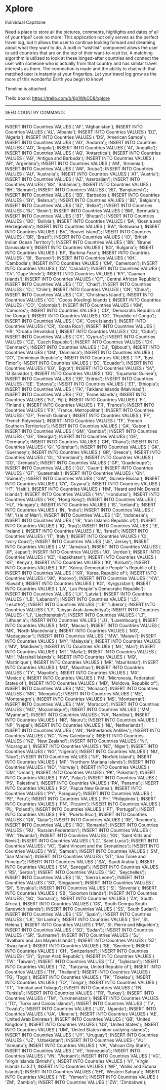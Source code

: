 # Xplore
Individual Capstone

Need a place to store all the pictures, comments, highlights and dates of all of your trips? Look no more.  This application not only serves as the perfect travel log, but it allows the user to continue looking forward and dreaming about what they want to do.  A built in "wishlist" component allows the user to add countries that are on the top of their want-to-visit list.  A matching algorithm is utilized to look at these longed-after countries and connect the user with someone who is actually from that country and has similar travel interests as them.  The connection is made and the ability to chat with that matched user is instantly at your fingertips.  Let your travel log grow as the more of this wonderful Earth you begin to know!

Timeline is attached.

Trello board: https://trello.com/b/6p1WkOD8/xplore

-------------------------------------------------------

SEED COUNTRY COMMAND:

-------------------------------------------------------

INSERT INTO Countries VALUES ( 'AF', 'Afghanistan');
INSERT INTO Countries VALUES ( 'AL', 'Albania');
INSERT INTO Countries VALUES ( 'DZ', 'Algeria');
INSERT INTO Countries VALUES ( 'DS', 'American Samoa');
INSERT INTO Countries VALUES ( 'AD', 'Andorra');
INSERT INTO Countries VALUES ( 'AO', 'Angola');
INSERT INTO Countries VALUES ( 'AI', 'Anguilla');
INSERT INTO Countries VALUES ( 'AQ', 'Antarctica');
INSERT INTO Countries VALUES ( 'AG', 'Antigua and Barbuda');
INSERT INTO Countries VALUES ( 'AR', 'Argentina');
INSERT INTO Countries VALUES ( 'AM', 'Armenia');
INSERT INTO Countries VALUES ( 'AW', 'Aruba');
INSERT INTO Countries VALUES ( 'AU', 'Australia');
INSERT INTO Countries VALUES ( 'AT', 'Austria');
INSERT INTO Countries VALUES ( 'AZ', 'Azerbaijan');
INSERT INTO Countries VALUES ( 'BS', 'Bahamas');
INSERT INTO Countries VALUES ( 'BH', 'Bahrain');
INSERT INTO Countries VALUES ( 'BD', 'Bangladesh');
INSERT INTO Countries VALUES ( 'BB', 'Barbados');
INSERT INTO Countries VALUES ( 'BY', 'Belarus');
INSERT INTO Countries VALUES ( 'BE', 'Belgium');
INSERT INTO Countries VALUES ( 'BZ', 'Belize');
INSERT INTO Countries VALUES ( 'BJ', 'Benin');
INSERT INTO Countries VALUES ( 'BM', 'Bermuda');
INSERT INTO Countries VALUES ( 'BT', 'Bhutan');
INSERT INTO Countries VALUES ( 'BO', 'Bolivia');
INSERT INTO Countries VALUES ( 'BA', 'Bosnia and Herzegovina');
INSERT INTO Countries VALUES ( 'BW', 'Botswana');
INSERT INTO Countries VALUES ( 'BV', 'Bouvet Island');
INSERT INTO Countries VALUES ( 'BR', 'Brazil');
INSERT INTO Countries VALUES ( 'IO', 'British Indian Ocean Territory');
INSERT INTO Countries VALUES ( 'BN', 'Brunei Darussalam');
INSERT INTO Countries VALUES ( 'BG', 'Bulgaria');
INSERT INTO Countries VALUES ( 'BF', 'Burkina Faso');
INSERT INTO Countries VALUES ( 'BI', 'Burundi');
INSERT INTO Countries VALUES ( 'KH', 'Cambodia');
INSERT INTO Countries VALUES ( 'CM', 'Cameroon');
INSERT INTO Countries VALUES ( 'CA', 'Canada');
INSERT INTO Countries VALUES ( 'CV', 'Cape Verde');
INSERT INTO Countries VALUES ( 'KY', 'Cayman Islands');
INSERT INTO Countries VALUES ( 'CF', 'Central African Republic');
INSERT INTO Countries VALUES ( 'TD', 'Chad');
INSERT INTO Countries VALUES ( 'CL', 'Chile');
INSERT INTO Countries VALUES ( 'CN', 'China');
INSERT INTO Countries VALUES ( 'CX', 'Christmas Island');
INSERT INTO Countries VALUES ( 'CC', 'Cocos (Keeling) Islands');
INSERT INTO Countries VALUES ( 'CO', 'Colombia');
INSERT INTO Countries VALUES ( 'KM', 'Comoros');
INSERT INTO Countries VALUES ( 'CD', 'Democratic Republic of the Congo');
INSERT INTO Countries VALUES ( 'CG', 'Republic of Congo');
INSERT INTO Countries VALUES ( 'CK', 'Cook Islands');
INSERT INTO Countries VALUES ( 'CR', 'Costa Rica');
INSERT INTO Countries VALUES ( 'HR', 'Croatia (Hrvatska)');
INSERT INTO Countries VALUES ( 'CU', 'Cuba');
INSERT INTO Countries VALUES ( 'CY', 'Cyprus');
INSERT INTO Countries VALUES ( 'CZ', 'Czech Republic');
INSERT INTO Countries VALUES ( 'DK', 'Denmark');
INSERT INTO Countries VALUES ( 'DJ', 'Djibouti');
INSERT INTO Countries VALUES ( 'DM', 'Dominica');
INSERT INTO Countries VALUES ( 'DO', 'Dominican Republic');
INSERT INTO Countries VALUES ( 'TP', 'East Timor');
INSERT INTO Countries VALUES ( 'EC', 'Ecuador');
INSERT INTO Countries VALUES ( 'EG', 'Egypt');
INSERT INTO Countries VALUES ( 'SV', 'El Salvador');
INSERT INTO Countries VALUES ( 'GQ', 'Equatorial Guinea');
INSERT INTO Countries VALUES ( 'ER', 'Eritrea');
INSERT INTO Countries VALUES ( 'EE', 'Estonia');
INSERT INTO Countries VALUES ( 'ET', 'Ethiopia');
INSERT INTO Countries VALUES ( 'FK', 'Falkland Islands (Malvinas)');
INSERT INTO Countries VALUES ( 'FO', 'Faroe Islands');
INSERT INTO Countries VALUES ( 'FJ', 'Fiji');
INSERT INTO Countries VALUES ( 'FI', 'Finland');
INSERT INTO Countries VALUES ( 'FR', 'France');
INSERT INTO Countries VALUES ( 'FX', 'France, Metropolitan');
INSERT INTO Countries VALUES ( 'GF', 'French Guiana');
INSERT INTO Countries VALUES ( 'PF', 'French Polynesia');
INSERT INTO Countries VALUES ( 'TF', 'French Southern Territories');
INSERT INTO Countries VALUES ( 'GA', 'Gabon');
INSERT INTO Countries VALUES ( 'GM', 'Gambia');
INSERT INTO Countries VALUES ( 'GE', 'Georgia');
INSERT INTO Countries VALUES ( 'DE', 'Germany');
INSERT INTO Countries VALUES ( 'GH', 'Ghana');
INSERT INTO Countries VALUES ( 'GI', 'Gibraltar');
INSERT INTO Countries VALUES ( 'GK', 'Guernsey');
INSERT INTO Countries VALUES ( 'GR', 'Greece');
INSERT INTO Countries VALUES ( 'GL', 'Greenland');
INSERT INTO Countries VALUES ( 'GD', 'Grenada');
INSERT INTO Countries VALUES ( 'GP', 'Guadeloupe');
INSERT INTO Countries VALUES ( 'GU', 'Guam');
INSERT INTO Countries VALUES ( 'GT', 'Guatemala');
INSERT INTO Countries VALUES ( 'GN', 'Guinea');
INSERT INTO Countries VALUES ( 'GW', 'Guinea-Bissau');
INSERT INTO Countries VALUES ( 'GY', 'Guyana');
INSERT INTO Countries VALUES ( 'HT', 'Haiti');
INSERT INTO Countries VALUES ( 'HM', 'Heard and Mc Donald Islands');
INSERT INTO Countries VALUES ( 'HN', 'Honduras');
INSERT INTO Countries VALUES ( 'HK', 'Hong Kong');
INSERT INTO Countries VALUES ( 'HU', 'Hungary');
INSERT INTO Countries VALUES ( 'IS', 'Iceland');
INSERT INTO Countries VALUES ( 'IN', 'India');
INSERT INTO Countries VALUES ( 'IM', 'Isle of Man');
INSERT INTO Countries VALUES ( 'ID', 'Indonesia');
INSERT INTO Countries VALUES ( 'IR', 'Iran (Islamic Republic of)');
INSERT INTO Countries VALUES ( 'IQ', 'Iraq');
INSERT INTO Countries VALUES ( 'IE', 'Ireland');
INSERT INTO Countries VALUES ( 'IL', 'Israel');
INSERT INTO Countries VALUES ( 'IT', 'Italy');
INSERT INTO Countries VALUES ( 'CI', 'Ivory Coast');
INSERT INTO Countries VALUES ( 'JE', 'Jersey');
INSERT INTO Countries VALUES ( 'JM', 'Jamaica');
INSERT INTO Countries VALUES ( 'JP', 'Japan');
INSERT INTO Countries VALUES ( 'JO', 'Jordan');
INSERT INTO Countries VALUES ( 'KZ', 'Kazakhstan');
INSERT INTO Countries VALUES ( 'KE', 'Kenya');
INSERT INTO Countries VALUES ( 'KI', 'Kiribati');
INSERT INTO Countries VALUES ( 'KP', 'Korea, Democratic People''s Republic of');
INSERT INTO Countries VALUES ( 'KR', 'Korea, Republic of');
INSERT INTO Countries VALUES ( 'XK', 'Kosovo');
INSERT INTO Countries VALUES ( 'KW', 'Kuwait');
INSERT INTO Countries VALUES ( 'KG', 'Kyrgyzstan');
INSERT INTO Countries VALUES ( 'LA', 'Lao People''s Democratic Republic');
INSERT INTO Countries VALUES ( 'LV', 'Latvia');
INSERT INTO Countries VALUES ( 'LB', 'Lebanon');
INSERT INTO Countries VALUES ( 'LS', 'Lesotho');
INSERT INTO Countries VALUES ( 'LR', 'Liberia');
INSERT INTO Countries VALUES ( 'LY', 'Libyan Arab Jamahiriya');
INSERT INTO Countries VALUES ( 'LI', 'Liechtenstein');
INSERT INTO Countries VALUES ( 'LT', 'Lithuania');
INSERT INTO Countries VALUES ( 'LU', 'Luxembourg');
INSERT INTO Countries VALUES ( 'MO', 'Macau');
INSERT INTO Countries VALUES ( 'MK', 'North Macedonia');
INSERT INTO Countries VALUES ( 'MG', 'Madagascar');
INSERT INTO Countries VALUES ( 'MW', 'Malawi');
INSERT INTO Countries VALUES ( 'MY', 'Malaysia');
INSERT INTO Countries VALUES ( 'MV', 'Maldives');
INSERT INTO Countries VALUES ( 'ML', 'Mali');
INSERT INTO Countries VALUES ( 'MT', 'Malta');
INSERT INTO Countries VALUES ( 'MH', 'Marshall Islands');
INSERT INTO Countries VALUES ( 'MQ', 'Martinique');
INSERT INTO Countries VALUES ( 'MR', 'Mauritania');
INSERT INTO Countries VALUES ( 'MU', 'Mauritius');
INSERT INTO Countries VALUES ( 'TY', 'Mayotte');
INSERT INTO Countries VALUES ( 'MX', 'Mexico');
INSERT INTO Countries VALUES ( 'FM', 'Micronesia, Federated States of');
INSERT INTO Countries VALUES ( 'MD', 'Moldova, Republic of');
INSERT INTO Countries VALUES ( 'MC', 'Monaco');
INSERT INTO Countries VALUES ( 'MN', 'Mongolia');
INSERT INTO Countries VALUES ( 'ME', 'Montenegro');
INSERT INTO Countries VALUES ( 'MS', 'Montserrat');
INSERT INTO Countries VALUES ( 'MA', 'Morocco');
INSERT INTO Countries VALUES ( 'MZ', 'Mozambique');
INSERT INTO Countries VALUES ( 'MM', 'Myanmar');
INSERT INTO Countries VALUES ( 'NA', 'Namibia');
INSERT INTO Countries VALUES ( 'NR', 'Nauru');
INSERT INTO Countries VALUES ( 'NP', 'Nepal');
INSERT INTO Countries VALUES ( 'NL', 'Netherlands');
INSERT INTO Countries VALUES ( 'AN', 'Netherlands Antilles');
INSERT INTO Countries VALUES ( 'NC', 'New Caledonia');
INSERT INTO Countries VALUES ( 'NZ', 'New Zealand');
INSERT INTO Countries VALUES ( 'NI', 'Nicaragua');
INSERT INTO Countries VALUES ( 'NE', 'Niger');
INSERT INTO Countries VALUES ( 'NG', 'Nigeria');
INSERT INTO Countries VALUES ( 'NU', 'Niue');
INSERT INTO Countries VALUES ( 'NF', 'Norfolk Island');
INSERT INTO Countries VALUES ( 'MP', 'Northern Mariana Islands');
INSERT INTO Countries VALUES ( 'NO', 'Norway');
INSERT INTO Countries VALUES ( 'OM', 'Oman');
INSERT INTO Countries VALUES ( 'PK', 'Pakistan');
INSERT INTO Countries VALUES ( 'PW', 'Palau');
INSERT INTO Countries VALUES ( 'PS', 'Palestine');
INSERT INTO Countries VALUES ( 'PA', 'Panama');
INSERT INTO Countries VALUES ( 'PG', 'Papua New Guinea');
INSERT INTO Countries VALUES ( 'PY', 'Paraguay');
INSERT INTO Countries VALUES ( 'PE', 'Peru');
INSERT INTO Countries VALUES ( 'PH', 'Philippines');
INSERT INTO Countries VALUES ( 'PN', 'Pitcairn');
INSERT INTO Countries VALUES ( 'PL', 'Poland');
INSERT INTO Countries VALUES ( 'PT', 'Portugal');
INSERT INTO Countries VALUES ( 'PR', 'Puerto Rico');
INSERT INTO Countries VALUES ( 'QA', 'Qatar');
INSERT INTO Countries VALUES ( 'RE', 'Reunion');
INSERT INTO Countries VALUES ( 'RO', 'Romania');
INSERT INTO Countries VALUES ( 'RU', 'Russian Federation');
INSERT INTO Countries VALUES ( 'RW', 'Rwanda');
INSERT INTO Countries VALUES ( 'KN', 'Saint Kitts and Nevis');
INSERT INTO Countries VALUES ( 'LC', 'Saint Lucia');
INSERT INTO Countries VALUES ( 'VC', 'Saint Vincent and the Grenadines');
INSERT INTO Countries VALUES ( 'WS', 'Samoa');
INSERT INTO Countries VALUES ( 'SM', 'San Marino');
INSERT INTO Countries VALUES ( 'ST', 'Sao Tome and Principe');
INSERT INTO Countries VALUES ( 'SA', 'Saudi Arabia');
INSERT INTO Countries VALUES ( 'SN', 'Senegal');
INSERT INTO Countries VALUES ( 'RS', 'Serbia');
INSERT INTO Countries VALUES ( 'SC', 'Seychelles');
INSERT INTO Countries VALUES ( 'SL', 'Sierra Leone');
INSERT INTO Countries VALUES ( 'SG', 'Singapore');
INSERT INTO Countries VALUES ( 'SK', 'Slovakia');
INSERT INTO Countries VALUES ( 'SI', 'Slovenia');
INSERT INTO Countries VALUES ( 'SB', 'Solomon Islands');
INSERT INTO Countries VALUES ( 'SO', 'Somalia');
INSERT INTO Countries VALUES ( 'ZA', 'South Africa');
INSERT INTO Countries VALUES ( 'GS', 'South Georgia South Sandwich Islands');
INSERT INTO Countries VALUES ( 'SS', 'South Sudan');
INSERT INTO Countries VALUES ( 'ES', 'Spain');
INSERT INTO Countries VALUES ( 'LK', 'Sri Lanka');
INSERT INTO Countries VALUES ( 'SH', 'St. Helena');
INSERT INTO Countries VALUES ( 'PM', 'St. Pierre and Miquelon');
INSERT INTO Countries VALUES ( 'SD', 'Sudan');
INSERT INTO Countries VALUES ( 'SR', 'Suriname');
INSERT INTO Countries VALUES ( 'SJ', 'Svalbard and Jan Mayen Islands');
INSERT INTO Countries VALUES ( 'SZ', 'Swaziland');
INSERT INTO Countries VALUES ( 'SE', 'Sweden');
INSERT INTO Countries VALUES ( 'CH', 'Switzerland');
INSERT INTO Countries VALUES ( 'SY', 'Syrian Arab Republic');
INSERT INTO Countries VALUES ( 'TW', 'Taiwan');
INSERT INTO Countries VALUES ( 'TJ', 'Tajikistan');
INSERT INTO Countries VALUES ( 'TZ', 'Tanzania, United Republic of');
INSERT INTO Countries VALUES ( 'TH', 'Thailand');
INSERT INTO Countries VALUES ( 'TG', 'Togo');
INSERT INTO Countries VALUES ( 'TK', 'Tokelau');
INSERT INTO Countries VALUES ( 'TO', 'Tonga');
INSERT INTO Countries VALUES ( 'TT', 'Trinidad and Tobago');
INSERT INTO Countries VALUES ( 'TN', 'Tunisia');
INSERT INTO Countries VALUES ( 'TR', 'Turkey');
INSERT INTO Countries VALUES ( 'TM', 'Turkmenistan');
INSERT INTO Countries VALUES ( 'TC', 'Turks and Caicos Islands');
INSERT INTO Countries VALUES ( 'TV', 'Tuvalu');
INSERT INTO Countries VALUES ( 'UG', 'Uganda');
INSERT INTO Countries VALUES ( 'UA', 'Ukraine');
INSERT INTO Countries VALUES ( 'AE', 'United Arab Emirates');
INSERT INTO Countries VALUES ( 'GB', 'United Kingdom');
INSERT INTO Countries VALUES ( 'US', 'United States');
INSERT INTO Countries VALUES ( 'UM', 'United States minor outlying islands');
INSERT INTO Countries VALUES ( 'UY', 'Uruguay');
INSERT INTO Countries VALUES ( 'UZ', 'Uzbekistan');
INSERT INTO Countries VALUES ( 'VU', 'Vanuatu');
INSERT INTO Countries VALUES ( 'VA', 'Vatican City State');
INSERT INTO Countries VALUES ( 'VE', 'Venezuela');
INSERT INTO Countries VALUES ( 'VN', 'Vietnam');
INSERT INTO Countries VALUES ( 'VG', 'Virgin Islands (British)');
INSERT INTO Countries VALUES ( 'VI', 'Virgin Islands (U.S.)');
INSERT INTO Countries VALUES ( 'WF', 'Wallis and Futuna Islands');
INSERT INTO Countries VALUES ( 'EH', 'Western Sahara');
INSERT INTO Countries VALUES ( 'YE', 'Yemen');
INSERT INTO Countries VALUES ( 'ZM', 'Zambia');
INSERT INTO Countries VALUES ( 'ZW', 'Zimbabwe');
